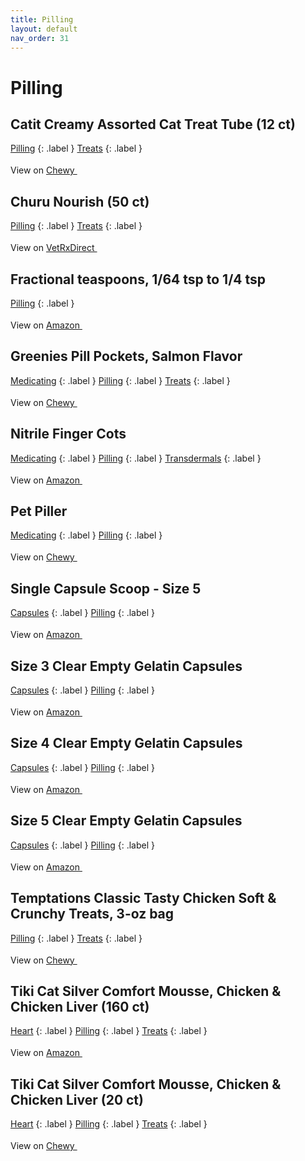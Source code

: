 ```yaml
---
title: Pilling
layout: default
nav_order: 31
---
```


# Pilling

## Catit Creamy Assorted Cat Treat Tube (12 ct)

[Pilling](pilling.html)
{: .label }
[Treats](treats.html)
{: .label }


View on <a href="https://www.chewy.com/dp/781454" class="external" target="_blank">Chewy <svg width="18" height="18" viewBox="0 0 24 24" aria-labelledby="svg-external-link-title"><use xlink:href="#svg-external-link"></use></svg></a>

## Churu Nourish (50 ct)

[Pilling](pilling.html)
{: .label }
[Treats](treats.html)
{: .label }


View on <a href="https://www.vetrxdirect.com/product/view/churu-veterinarian-formula-appetite-motivator-for-cats-otc" class="external" target="_blank">VetRxDirect <svg width="18" height="18" viewBox="0 0 24 24" aria-labelledby="svg-external-link-title"><use xlink:href="#svg-external-link"></use></svg></a>

## Fractional teaspoons, 1/64 tsp to 1/4 tsp

[Pilling](pilling.html)
{: .label }


View on <a href="https://www.amazon.com/dp/B09MFVJT2J" class="external" target="_blank">Amazon <svg width="18" height="18" viewBox="0 0 24 24" aria-labelledby="svg-external-link-title"><use xlink:href="#svg-external-link"></use></svg></a>

## Greenies Pill Pockets, Salmon Flavor

[Medicating](medicating.html)
{: .label }
[Pilling](pilling.html)
{: .label }
[Treats](treats.html)
{: .label }


View on <a href="https://www.chewy.com/dp/33780" class="external" target="_blank">Chewy <svg width="18" height="18" viewBox="0 0 24 24" aria-labelledby="svg-external-link-title"><use xlink:href="#svg-external-link"></use></svg></a>

## Nitrile Finger Cots

[Medicating](medicating.html)
{: .label }
[Pilling](pilling.html)
{: .label }
[Transdermals](transdermals.html)
{: .label }


View on <a href="https://www.amazon.com/dp/B0BS6MDCT5" class="external" target="_blank">Amazon <svg width="18" height="18" viewBox="0 0 24 24" aria-labelledby="svg-external-link-title"><use xlink:href="#svg-external-link"></use></svg></a>

## Pet Piller

[Medicating](medicating.html)
{: .label }
[Pilling](pilling.html)
{: .label }


View on <a href="https://www.chewy.com/dp/204481" class="external" target="_blank">Chewy <svg width="18" height="18" viewBox="0 0 24 24" aria-labelledby="svg-external-link-title"><use xlink:href="#svg-external-link"></use></svg></a>

## Single Capsule Scoop - Size 5

[Capsules](capsules.html)
{: .label }
[Pilling](pilling.html)
{: .label }


View on <a href="https://www.amazon.com/dp/B0D2PCPX1T" class="external" target="_blank">Amazon <svg width="18" height="18" viewBox="0 0 24 24" aria-labelledby="svg-external-link-title"><use xlink:href="#svg-external-link"></use></svg></a>

## Size 3 Clear Empty Gelatin Capsules

[Capsules](capsules.html)
{: .label }
[Pilling](pilling.html)
{: .label }


View on <a href="https://www.amazon.com/dp/B01BI8ZM1O" class="external" target="_blank">Amazon <svg width="18" height="18" viewBox="0 0 24 24" aria-labelledby="svg-external-link-title"><use xlink:href="#svg-external-link"></use></svg></a>

## Size 4 Clear Empty Gelatin Capsules

[Capsules](capsules.html)
{: .label }
[Pilling](pilling.html)
{: .label }


View on <a href="https://www.amazon.com/dp/B08378JLW9" class="external" target="_blank">Amazon <svg width="18" height="18" viewBox="0 0 24 24" aria-labelledby="svg-external-link-title"><use xlink:href="#svg-external-link"></use></svg></a>

## Size 5 Clear Empty Gelatin Capsules

[Capsules](capsules.html)
{: .label }
[Pilling](pilling.html)
{: .label }


View on <a href="https://www.amazon.com/dp/B0868X9MQ9" class="external" target="_blank">Amazon <svg width="18" height="18" viewBox="0 0 24 24" aria-labelledby="svg-external-link-title"><use xlink:href="#svg-external-link"></use></svg></a>

## Temptations Classic Tasty Chicken Soft & Crunchy Treats, 3-oz bag

[Pilling](pilling.html)
{: .label }
[Treats](treats.html)
{: .label }


View on <a href="https://www.chewy.com/dp/109154" class="external" target="_blank">Chewy <svg width="18" height="18" viewBox="0 0 24 24" aria-labelledby="svg-external-link-title"><use xlink:href="#svg-external-link"></use></svg></a>

## Tiki Cat Silver Comfort Mousse, Chicken & Chicken Liver (160 ct)

[Heart](heart.html)
{: .label }
[Pilling](pilling.html)
{: .label }
[Treats](treats.html)
{: .label }


View on <a href="https://www.amazon.com/dp/B0C5RZJ1JP" class="external" target="_blank">Amazon <svg width="18" height="18" viewBox="0 0 24 24" aria-labelledby="svg-external-link-title"><use xlink:href="#svg-external-link"></use></svg></a>

## Tiki Cat Silver Comfort Mousse, Chicken & Chicken Liver (20 ct)

[Heart](heart.html)
{: .label }
[Pilling](pilling.html)
{: .label }
[Treats](treats.html)
{: .label }


View on <a href="https://www.chewy.com/dp/883494" class="external" target="_blank">Chewy <svg width="18" height="18" viewBox="0 0 24 24" aria-labelledby="svg-external-link-title"><use xlink:href="#svg-external-link"></use></svg></a>

<!-- Updated 2024-10-18 02:52:49.339144Z -->
